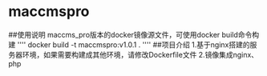 # maccmspro
##使用说明
maccms_pro版本的docker镜像源文件，可使用docker build命令构建
''''
docker build -t maccmspro:v1.0.1 .
''''
##项目介绍
1.基于nginx搭建的服务器环境，如果需要构建成其他环境，请修改Dockerfile文件
2.镜像集成nginx、php
